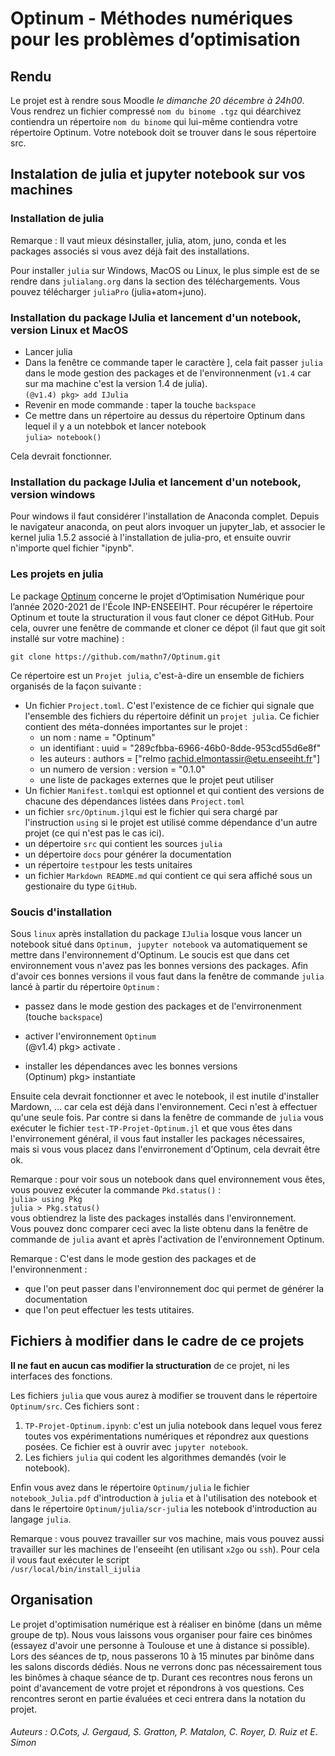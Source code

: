 # Optinum - Méthodes numériques pour les problèmes d’optimisation

## Rendu
Le projet est à rendre sous Moodle *le dimanche 20 décembre à 24h00*. Vous rendrez un fichier compressé `nom du binome .tgz` qui déarchivez contiendra un répertoire `nom du binome` qui lui-même contiendra votre répertoire Optinum. Votre notebook doit se trouver dans le sous répertoire src.

## Instalation de julia et jupyter notebook sur vos machines

### Installation de julia

Remarque : Il vaut mieux désinstaller, julia, atom, juno, conda et les packages associés si vous avez déjà fait des installations.

Pour installer `julia` sur Windows, MacOS ou Linux, le plus simple est de se rendre dans `julialang.org` dans la section des téléchargements. Vous pouvez télécharger `juliaPro` (julia+atom+juno).



### Installation du package IJulia et lancement d'un notebook, version Linux et MacOS

- Lancer julia
- Dans la fenêtre ce commande taper le caractère ], cela fait passer `julia` dans le mode gestion des packages et de l'environnenment (`v1.4` car sur ma machine c'est la version 1.4 de julia).  
`(@v1.4) pkg> add IJulia`
- Revenir en mode commande : taper la touche `backspace`
- Ce mettre dans un répertoire au dessus du répertoire Optinum dans lequel il y a un notebbok et lancer notebook  
`julia> notebook()`

Cela devrait fonctionner.

### Installation du package IJulia et lancement d'un notebook, version windows

Pour windows il faut considérer l'installation de Anaconda complet. Depuis le navigateur anaconda, on peut alors invoquer un jupyter_lab, et associer le kernel julia 1.5.2 associé à l'installation de julia-pro, et ensuite ouvrir n'importe quel fichier "ipynb".

### Les projets en julia
Le package [Optinum](https://github.com/mathn7/Optinum) concerne le projet d’Optimisation Numérique pour l’année 2020-2021 de l'École INP-ENSEEIHT. Pour récupérer le répertoire Optinum et toute la structuration il vous faut cloner ce dépot GitHub. Pour cela, ouvrer une fenêtre de commande et cloner ce dépot (il faut que git soit installé sur votre machine) : 

`git clone https://github.com/mathn7/Optinum.git`

Ce répertoire est un `Projet julia`, c'est-à-dire un ensemble de fichiers organisés de la façon suivante : 
 
- Un fichier `Project.toml`. C'est l'existence de ce fichier qui signale que l'ensemble des fichiers du répertoire définit un `projet julia`. Ce fichier contient des méta-données importantes sur le projet : 
  - un nom : name = "Optinum"
  - un identifiant : uuid = "289cfbba-6966-46b0-8dde-953cd55d6e8f"
  - les auteurs : authors = ["relmo <rachid.elmontassir@etu.enseeiht.fr>"]
  - un numero de version : version = "0.1.0"
  - une liste de packages externes que le projet peut utiliser
- Un fichier `Manifest.toml`qui est optionnel et qui contient des versions de chacune des dépendances listées dans `Project.toml`
- un fichier `src/Optinum.jl`qui est le fichier qui sera chargé par l'instruction `using` si le projet est utilisé comme dépendance d'un autre projet (ce qui n'est pas le cas ici).
- un dépertoire `src` qui contient les sources `julia`
- un dépertoire `docs` pour générer la documentation
- un répertoire `test`pour les tests unitaires
- un fichier `Markdown README.md` qui contient ce qui sera affiché sous un gestionaire du type `GitHub`.

### Soucis d'installation
Sous `linux` après installation du package `IJulia` losque vous lancer un notebook situé dans `Optinum, jupyter notebook` va automatiquement se mettre dans l'environnement d'Optinum. Le soucis est que dans cet environnement vous n'avez pas les bonnes versions des packages. Afin d'avoir ces bonnes versions il vous faut dans la fenêtre de commande `julia` lancé à partir du répertoire `Optinum` : 

- passez dans le mode  gestion des packages et de l'envirronenment (touche `backspace`)

- activer l'environnement `Optinum`  
(@v1.4) pkg> activate .

- installer les dépendances avec les bonnes versions  
(Optinum) pkg> instantiate

Ensuite cela devrait fonctionner et avec le notebook, il est inutile d'installer Mardown, ... car cela est déjà dans l'environnement. Ceci n'est à effectuer qu'une seule fois. Par contre si dans la fenêtre de commande de `julia` vous exécuter le fichier `test-TP-Projet-Optinum.jl` et que vous êtes dans l'envirronement général, il vous faut installer les packages nécessaires, mais si vous vous placez dans l'envirronement d'Optinum, cela devrait être ok.

Remarque : pour voir sous un notebook dans quel environnement vous êtes, vous pouvez exécuter la commande `Pkd.status()` :  
`julia> using Pkg`  
`julia > Pkg.status()`  
vous obtiendrez la liste des packages installés dans l'environnement.  
Vous pouvez donc comparer ceci avec la liste obtenu dans la fenêtre de commande de `julia` avant et après l'activation de l'environnement Optinum.

Remarque : C'est dans le mode gestion des packages et de l'environnenment :  

- que l'on peut passer dans l'environnement doc qui permet de générer la documentation
- que l'on peut effectuer les tests utitaires.


## Fichiers à modifier dans le cadre de ce projets

**Il ne faut en aucun cas modifier la structuration** de ce projet, ni les interfaces des fonctions.

Les fichiers `julia` que vous aurez à modifier se trouvent dans le répertoire `Optinum/src`. Ces fichiers sont : 
1. `TP-Projet-Optinum.ipynb`: c'est un julia notebook dans lequel vous ferez toutes vos expérimentations numériques et répondrez aux questions posées. Ce fichier est à ouvrir avec `jupyter notebook`.
2. Les fichiers `julia` qui codent les algorithmes demandés (voir le notebook).

Enfin vous avez dans le répertoire `Optinum/julia` le fichier `notebook_Julia.pdf` d'introduction à `julia` et à l'utilisation des notebook et dans le répertoire `Optinum/julia/scr-julia` les notebook d'introduction au langage `julia`.

Remarque : vous pouvez travailler sur vos machine, mais vous pouvez aussi travailler sur les machines de l'enseeiht (en utilisant `x2go` ou `ssh`). Pour cela il vous faut exécuter le script  
`/usr/local/bin/install_ijulia`


## Organisation
Le projet d'optimisation numérique est à réaliser en binôme (dans un même groupe de tp). Nous vous laissons vous organiser pour faire ces binômes (essayez d'avoir une personne à Toulouse et une à distance si possible). Lors des séances de tp, nous passerons 10 à 15 minutes par binôme dans les salons discords dédiés. Nous ne verrons donc pas nécessairement tous les binômes à chaque séance de tp. Durant ces recontres nous ferons un point d'avancement de votre projet et répondrons à vos questions. Ces rencontres seront en partie évaluées et ceci entrera dans la notation du projet.


###### Auteurs : O.Cots, J. Gergaud, S. Gratton, P. Matalon, C. Royer, D. Ruiz et E. Simon
